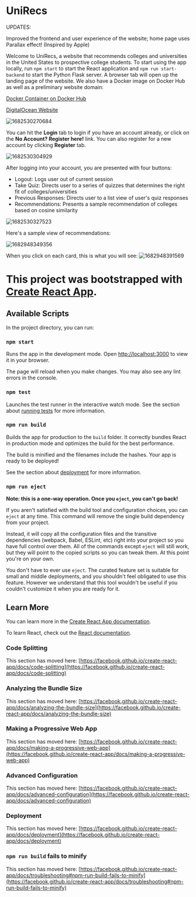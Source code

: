 # UniRecs

UPDATES:

Improved the frontend and user experience of the website; home page uses Parallax effect! (Inspired by Apple)

Welcome to UniRecs, a website that recommends colleges and universities in the United States to prospective college students. To start using the app locally, run `npm start` to start the React application and `npm run start-backend` to start the Python Flask server. A browser tab will open up the landing page of the website. We also have a Docker image on Docker Hub as well as a preliminary website domain:

[Docker Container on Docker Hub](https://hub.docker.com/r/npadmana015/unirecs-test)

[DigitalOcean Website](https://unirecs-4kktt.ondigitalocean.app/)

![1682530270684](image/README/1682530270684.png)

You can hit the **Login** tab to login if you have an account already, or click on the **No Account? Register here!** link. You can also register for a new account by clicking **Register** tab.

![1682530304929](image/README/1682530304929.png)

After logging into your account, you are presented with four buttons:

* Logout: Logs user out of current session
* Take Quiz: Directs user to a series of quizzes that determines the right fit of colleges/universities
* Previous Responses: Directs user to a list view of user's quiz responses
* Recommendations: Presents a sample recommendation of colleges based on cosine similarity

![1682530327523](image/README/1682530327523.png)

Here's a sample view of recommendations:

![1682948349356](image/README/1682948349356.png)

When you click on each card, this is what you will see:
![1682948391569](image/README/1682948391569.png)

# This project was bootstrapped with [Create React App](https://github.com/facebook/create-react-app).

## Available Scripts

In the project directory, you can run:

### `npm start`

Runs the app in the development mode.
Open [http://localhost:3000](http://localhost:3000) to view it in your browser.

The page will reload when you make changes.
You may also see any lint errors in the console.

### `npm test`

Launches the test runner in the interactive watch mode.
See the section about [running tests](https://facebook.github.io/create-react-app/docs/running-tests) for more information.

### `npm run build`

Builds the app for production to the `build` folder.
It correctly bundles React in production mode and optimizes the build for the best performance.

The build is minified and the filenames include the hashes.
Your app is ready to be deployed!

See the section about [deployment](https://facebook.github.io/create-react-app/docs/deployment) for more information.

### `npm run eject`

**Note: this is a one-way operation. Once you `eject`, you can't go back!**

If you aren't satisfied with the build tool and configuration choices, you can `eject` at any time. This command will remove the single build dependency from your project.

Instead, it will copy all the configuration files and the transitive dependencies (webpack, Babel, ESLint, etc) right into your project so you have full control over them. All of the commands except `eject` will still work, but they will point to the copied scripts so you can tweak them. At this point you're on your own.

You don't have to ever use `eject`. The curated feature set is suitable for small and middle deployments, and you shouldn't feel obligated to use this feature. However we understand that this tool wouldn't be useful if you couldn't customize it when you are ready for it.

## Learn More

You can learn more in the [Create React App documentation](https://facebook.github.io/create-react-app/docs/getting-started).

To learn React, check out the [React documentation](https://reactjs.org/).

### Code Splitting

This section has moved here: [https://facebook.github.io/create-react-app/docs/code-splitting](https://facebook.github.io/create-react-app/docs/code-splitting)

### Analyzing the Bundle Size

This section has moved here: [https://facebook.github.io/create-react-app/docs/analyzing-the-bundle-size](https://facebook.github.io/create-react-app/docs/analyzing-the-bundle-size)

### Making a Progressive Web App

This section has moved here: [https://facebook.github.io/create-react-app/docs/making-a-progressive-web-app](https://facebook.github.io/create-react-app/docs/making-a-progressive-web-app)

### Advanced Configuration

This section has moved here: [https://facebook.github.io/create-react-app/docs/advanced-configuration](https://facebook.github.io/create-react-app/docs/advanced-configuration)

### Deployment

This section has moved here: [https://facebook.github.io/create-react-app/docs/deployment](https://facebook.github.io/create-react-app/docs/deployment)

### `npm run build` fails to minify

This section has moved here: [https://facebook.github.io/create-react-app/docs/troubleshooting#npm-run-build-fails-to-minify](https://facebook.github.io/create-react-app/docs/troubleshooting#npm-run-build-fails-to-minify)
